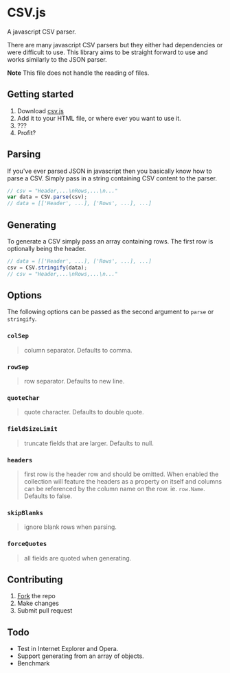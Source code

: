 CSV.js
======

A javascript CSV parser.

There are many javascript CSV parsers but they either had dependencies or were difficult to use. This library aims to be straight forward to use and works similarly to the JSON parser.

**Note** This file does not handle the reading of files.

## Getting started

1. Download [csv.js](https://raw.github.com/everydayhero/csvjs/master/csv.js)
2. Add it to your HTML file, or where ever you want to use it.
3. ???
4. Profit?

## Parsing

If you've ever parsed JSON in javascript then you basically know how to parse a CSV. Simply pass in a string containing CSV content to the parser.

```javascript
// csv = "Header,...\nRows,...\n..."
var data = CSV.parse(csv);
// data = [['Header', ...], ['Rows', ...], ...]
```

## Generating

To generate a CSV simply pass an array containing rows. The first row is optionally being the header.

```javascript
// data = [['Header', ...], ['Rows', ...], ...]
csv = CSV.stringify(data);
// csv = "Header,...\nRows,...\n..."
```

## Options

The following options can be passed as the second argument to `parse` or `stringify`.

### `colSep`
> column separator. Defaults to comma.

### `rowSep`
> row separator. Defaults to new line.

### `quoteChar`
> quote character. Defaults to double quote.

### `fieldSizeLimit`
> truncate fields that are larger. Defaults to null.

### `headers`
> first row is the header row and should be omitted. When enabled the collection will feature the headers as a property on itself and columns can be referenced by the column name on the row. ie. `row.Name`. Defaults to false.

### `skipBlanks`
> ignore blank rows when parsing.

### `forceQuotes`
> all fields are quoted when generating.

## Contributing

1. [Fork](https://github.com/everydayhero/csvjs/fork_select) the repo
2. Make changes
3. Submit pull request

## Todo

* Test in Internet Explorer and Opera.
* Support generating from an array of objects.
* Benchmark
